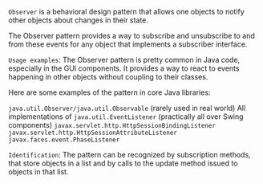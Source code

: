 ```Observer``` is a behavioral design pattern that allows one objects to notify other objects about changes in their state.

The Observer pattern provides a way to subscribe and unsubscribe to and from these events for any object that implements a subscriber interface.

```Usage examples```: The Observer pattern is pretty common in Java code, especially in the GUI components. It provides a way to react to events happening in other objects without coupling to their classes.

Here are some examples of the pattern in core Java libraries:

```java.util.Observer/java.util.Observable``` (rarely used in real world)
All implementations of ```java.util.EventListener``` (practically all over Swing components)
```javax.servlet.http.HttpSessionBindingListener```
```javax.servlet.http.HttpSessionAttributeListener```
```javax.faces.event.PhaseListener```

```Identification```: The pattern can be recognized by subscription methods, that store objects in a list and by calls to the update method issued to objects in that list.